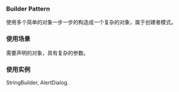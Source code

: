 ### Builder Pattern

使用多个简单的对象一步一步的构造成一个复杂的对象，属于创建者模式。

### 使用场景

需要声明的对象，具有复杂的参数。

### 使用实例

StringBuilder, AlertDialog.





